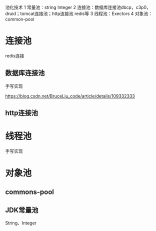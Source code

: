 池化技术
1 常量池：string Integer
2 连接池：数据库连接池dbcp，c3p0，druid；tomcat连接池；http连接池 redis等
3 线程池：Exectors
4 对象池：common-pool

# 连接池
redis连接

## 数据库连接池
手写实现

https://blog.csdn.net/BruceLiu_code/article/details/109332333

## http连接池

# 线程池

手写实现

# 对象池

## commons-pool

## JDK常量池

String、Integer